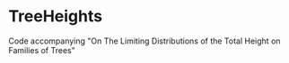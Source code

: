 # TreeHeights
Code accompanying "On The Limiting Distributions of the Total Height on Families of Trees"

